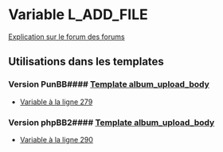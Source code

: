 # Variable L_ADD_FILE
[Explication sur le forum des forums](http://forum.forumactif.com/t294113-listing-des-variables#L_ADD_FILE)
## Utilisations dans les templates
### Version PunBB#### [Template album_upload_body](punbb/album_upload_body.md)
* [Variable à la ligne 279](../punbb/album_upload_body.tpl#L279)
### Version phpBB2#### [Template album_upload_body](subsilver/album_upload_body.md)
* [Variable à la ligne 290](../subsilver/album_upload_body.tpl#L290)